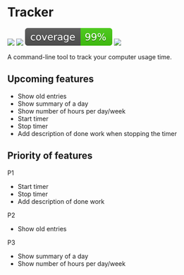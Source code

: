 # Tracker

<a href="https://github.com/guemax/tracker/issues" alt="Issues"><img src="https://img.shields.io/github/issues/guemax/tracker"></a>
<a href="https://github.com/guemax/tracker/pulls" alt="Pull requests"><img src="https://img.shields.io/github/issues-pr/guemax/tracker"><a>
<a href="https://github.com/guemax/tracker" alt="Code coverage"><img src="./docs/coverage-badge/coverage.svg"></a>
<a href="https://github.com/guemax/tracker/blob/main/LICENSE" alt="License"><img src="https://img.shields.io/github/license/guemax/tracker"></a>

<!-- ![GitHub release (latest by date)](https://img.shields.io/github/v/release/guemax/tracker) -->

A command-line tool to track your computer usage time.

## Upcoming features

- Show old entries
- Show summary of a day
- Show number of hours per day/week
- Start timer
- Stop timer
- Add description of done work when stopping the timer

## Priority of features

P1

- Start timer
- Stop timer
- Add description of done work

P2

- Show old entries

P3

- Show summary of a day
- Show number of hours per day/week
